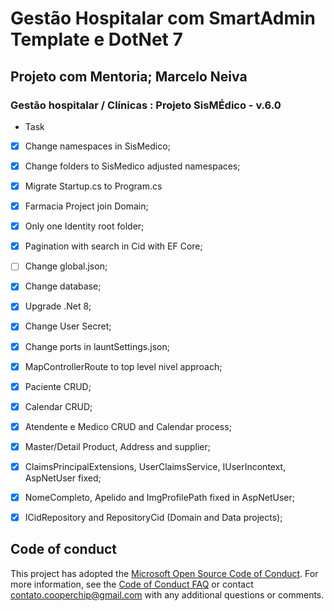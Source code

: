 # Gestão Hospitalar com SmartAdmin Template e DotNet 7

## Projeto com Mentoria; Marcelo Neiva

### Gestão hospitalar / Clínicas : Projeto SisMÉdico - v.6.0


- Task

- [x] Change namespaces in SisMedico;
- [x] Change folders to SisMedico adjusted namespaces;
- [x] Migrate Startup.cs to Program.cs
- [x] Farmacia Project join Domain;
- [x] Only one Identity root folder;
- [x] Pagination with search in Cid with EF Core;
- [ ] Change global.json;
- [x] Change database;
- [x] Upgrade .Net 8;
- [x] Change User Secret;
- [x] Change ports in launtSettings.json;
- [x] MapControllerRoute to top level nivel approach;
- [x] Paciente CRUD;
- [x] Calendar CRUD;
- [x] Atendente e Medico CRUD and Calendar process;
- [x] Master/Detail Product, Address and supplier;
- [x] ClaimsPrincipalExtensions, UserClaimsService, IUserIncontext, AspNetUser fixed;
- [x] NomeCompleto, Apelido and ImgProfilePath fixed in AspNetUser;
- [x] ICidRepository and RepositoryCid (Domain and Data projects);


## Code of conduct

This project has adopted the [Microsoft Open Source Code of Conduct](https://opensource.microsoft.com/codeofconduct/). For more information, see the [Code of Conduct FAQ](https://opensource.microsoft.com/codeofconduct/faq/) or contact [contato.cooperchip@gmail.com](mailto:contato.cooperchip@gmail.com) with any additional questions or comments.